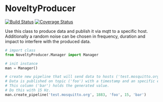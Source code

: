 # NoveltyProducer
[![Build Status](https://travis-ci.org/frank690/NoveltyProducer.svg?branch=master)](https://travis-ci.org/frank690/NoveltyProducer)
[![Coverage Status](https://coveralls.io/repos/github/frank690/NoveltyProducer/badge.svg?branch=master)](https://coveralls.io/github/frank690/NoveltyProducer?branch=master)

Use this class to produce data and publish it via mqtt to a specific host.
Additionally a random noise can be chosen in frequency, duration and impact to interfere with the produced data.

~~~py
# import class
from NoveltyProducer.Manager import Manager

# init instance
man = Manager()

# create new pipeline that will send data to hosts ('test.mosquitto.org') port (1883).
# Data is published on topic ('foo') with a timestamp and an specific extra column.
# This column ('bar') holds the generated value.
# Do this with 15 Hz.
man.create_pipeline('test.mosquitto.org', 1883, 'foo', 15, 'bar')
~~~
